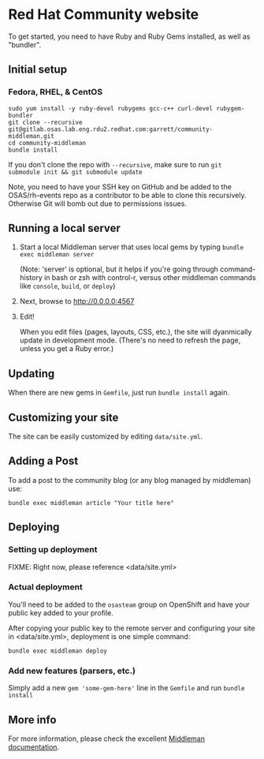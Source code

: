 # Red Hat Community website

To get started, you need to have Ruby and Ruby Gems installed, as well
as "bundler".


## Initial setup

### Fedora, RHEL, & CentOS

```
sudo yum install -y ruby-devel rubygems gcc-c++ curl-devel rubygem-bundler
git clone --recursive git@gitlab.osas.lab.eng.rdu2.redhat.com:garrett/community-middleman.git
cd community-middleman
bundle install
```

If you don't clone the repo with `--recursive`, make sure to run
`git submodule init && git submodule update`

Note, you need to have your SSH key on GitHub and be added to the OSAS/rh-events repo as a contributor to be able to clone this recursively. Otherwise Git will bomb out due to permissions issues.

## Running a local server

1. Start a local Middleman server that uses local gems by typing
   `bundle exec middleman server`

   (Note: 'server' is optional, but it helps if you're going through
   command-history in bash or zsh with control-r, versus other middleman
   commands like `console`, `build`, or `deploy`)

2. Next, browse to <http://0.0.0.0:4567>

3. Edit!

   When you edit files (pages, layouts, CSS, etc.), the site will
   dyanmically update in development mode. (There's no need to refresh
   the page, unless you get a Ruby error.)


## Updating

When there are new gems in `Gemfile`, just run `bundle install` again.


## Customizing your site

The site can be easily customized by editing `data/site.yml`.


## Adding a Post

To add a post to the community blog (or any blog managed by middleman) use:

```
bundle exec middleman article "Your title here"
```

## Deploying

### Setting up deployment

FIXME: Right now, please reference <data/site.yml>


### Actual deployment

You'll need to be added to the `osasteam` group on OpenShift and have
your public key added to your profile.

After copying your public key to the remote server and configuring your
site in <data/site.yml>, deployment is one simple command:
```
bundle exec middleman deploy
```


### Add new features (parsers, etc.)

Simply add a new `gem 'some-gem-here'` line in the `Gemfile` and run
`bundle install`


## More info

For more information, please check the excellent
[Middleman documentation](http://middlemanapp.com/getting-started/).
